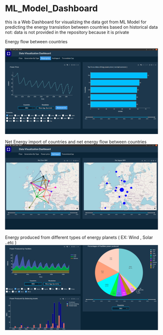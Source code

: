 # ML_Model_Dashboard

this is a Web Dashboard for visualizing the data got from ML Model for predicting the energy transistion between countries based on historical data 
not: data is not provided in the repository because it is private

Energy flow between countries

![alt text](https://github.com/Mazen72/ML_Model_Dashboard/blob/master/img1.png)

Net Energy import of countries and net energy flow between countries
![alt text](https://github.com/Mazen72/ML_Model_Dashboard/blob/master/img2.png)

Energy produced from different types of energy planets ( EX: Wind , Solar ..etc ) 
![alt text](https://github.com/Mazen72/ML_Model_Dashboard/blob/master/img3.png)


 
